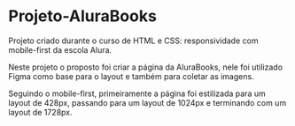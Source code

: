 # Projeto-AluraBooks

Projeto criado durante o curso de HTML e CSS: responsividade com mobile-first da escola Alura.

Neste projeto o proposto foi criar a página da AluraBooks, nele foi utilizado Figma como base para o layout e também para coletar as imagens.  

Seguindo o mobile-first, primeiramente a página foi estilizada para um layout de 428px, passando para um layout de 1024px e terminando com um layout de 1728px.
